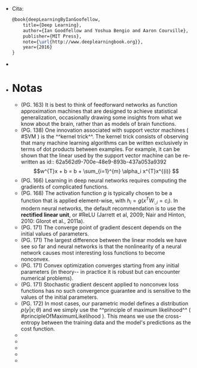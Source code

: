 - Cita:
  ```latex
  @book{deepLearningByIanGoofellow,
      title={Deep Learning},
      author={Ian Goodfellow and Yoshua Bengio and Aaron Courville},
      publisher={MIT Press},
      note={\url{http://www.deeplearningbook.org}},
      year={2016}
  }
  ```
-
- # Notas
	- (PG. 163) It is best to think of feedforward networks as function approximation machines that are designed to achieve statistical generalization, occasionally drawing some insights from what we know about the brain, rather than as models of brain functions.
	- (PG. 138) One innovation associated with support vector machines ( #SVM ) is the ^^kernel trick^^. The kernel trick consists of observing that many machine learning algorithms can be written exclusively in terms of dot products between examples. For example, it can be shown that the linear used by the support vector machine can be re-written as 
	  id:: 62a562d9-700e-48e9-893b-437a053a9392
	  $$w^{T}x + b = b + \sum_{i=1}^{m} \alpha_i x^{T}x^{(i)} $$
	- (PG. 166) Learning in deep neural networks requires computing the gradients of complicated functions.
	- (PG. 168) The activation function $g$ is typically chosen to be a function that is applied element-wise, with $h_i = g(x^{T} W_{:,i} = c_{i} )$. In modern neural networks, the default recommendation is to use the **rectified linear unit**, or #ReLU (Jarrett et al, 2009; Nair and Hinton, 2010: Glorot et al., 2011a).
	- (PG. 171) The converge point of gradient descent depends on the initial values of parameters.
	- (PG. 171) The largest difference between the linear models we have see so far and neural networks is that the nonlinearity of a neural network causes most interesting loss functions to become nonconvex.
	- (PG. 171) Convex optimization converges starting from any initial parameters (in theory-- in practice it is robust but can encounter numerical problems).
	- (PG. 171) Stochastic gradient descent applied to nonconvex loss functions has no such convergence guarantee and is sensitive to the values of the initial parameters.
	- (PG. 172) In most cases, our parametric model defines a distribution $p(y|x ; \theta)$ and we simply use the ^^principle of maximum likelihood^^ ( #principleOfMaximumLikelihood ). This means we use the cross-entropy between the training data and the model's predictions as the cost function.
	-
	-
	-
	-
	-